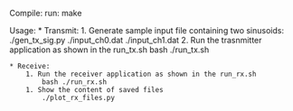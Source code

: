 Compile:
	run: make

Usage:
	* Transmit:
		1. Generate sample input file containing two sinusoids:
			./gen_tx_sig.py ./input_ch0.dat ./input_ch1.dat
		2. Run the trasnmitter application as shown in the run_tx.sh
			bash ./run_tx.sh

	* Receive:
		1. Run the receiver application as shown in the run_rx.sh
			bash ./run_rx.sh
		1. Show the content of saved files
			./plot_rx_files.py
